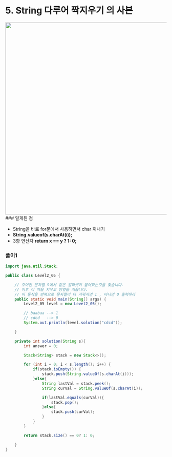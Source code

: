# 5. String 다루어 짝지우기 의 사본

<img width="600"  src="https://user-images.githubusercontent.com/33523029/123436788-f6499800-d609-11eb-831e-6b5cbdfbaa34.png">
### 알게된 점

- String을 바로 for문에서 사용하면서 char 꺼내기
- **String.valueof(s.charAt(i));**
- 3항 연산자  **return   x == y ? 1: 0;**

### 풀이1

```java
import java.util.Stack;

public class Level2_05 {

    // 주어진 문자열 S에서 같은 알파벳이 붙어있는것을 찾습니다.
    // 이후 이 짝을 지우고 양옆을 지웁니다.
    // 이 동작을 반복으로 문자열이 다 지워지면 1 , 아니면 0 출력하라
    public static void main(String[] args) {
        Level2_05 level = new Level2_05();

        // baabaa --> 1
        // cdcd   --> 0
        System.out.println(level.solution("cdcd"));

    }

    private int solution(String s){
        int answer = 0;

        Stack<String> stack = new Stack<>();

        for (int i = 0; i < s.length(); i++) {
            if(stack.isEmpty()) {
                stack.push(String.valueOf(s.charAt(i)));
            }else{
                String lastVal = stack.peek();
                String curVal = String.valueOf(s.charAt(i));

                if(lastVal.equals(curVal)){
                    stack.pop();
                }else{
                    stack.push(curVal);
                }
            }
        }

        return stack.size() == 0? 1: 0;

    }
}
```
